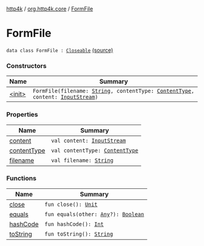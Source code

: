 [http4k](../../index.md) / [org.http4k.core](../index.md) / [FormFile](./index.md)

# FormFile

`data class FormFile : `[`Closeable`](http://docs.oracle.com/javase/6/docs/api/java/io/Closeable.html) [(source)](https://github.com/http4k/http4k/blob/master/http4k-multipart/src/main/kotlin/org/http4k/core/FormFile.kt#L6)

### Constructors

| Name | Summary |
|---|---|
| [&lt;init&gt;](-init-.md) | `FormFile(filename: `[`String`](https://kotlinlang.org/api/latest/jvm/stdlib/kotlin/-string/index.html)`, contentType: `[`ContentType`](../-content-type/index.md)`, content: `[`InputStream`](http://docs.oracle.com/javase/6/docs/api/java/io/InputStream.html)`)` |

### Properties

| Name | Summary |
|---|---|
| [content](content.md) | `val content: `[`InputStream`](http://docs.oracle.com/javase/6/docs/api/java/io/InputStream.html) |
| [contentType](content-type.md) | `val contentType: `[`ContentType`](../-content-type/index.md) |
| [filename](filename.md) | `val filename: `[`String`](https://kotlinlang.org/api/latest/jvm/stdlib/kotlin/-string/index.html) |

### Functions

| Name | Summary |
|---|---|
| [close](close.md) | `fun close(): `[`Unit`](https://kotlinlang.org/api/latest/jvm/stdlib/kotlin/-unit/index.html) |
| [equals](equals.md) | `fun equals(other: `[`Any`](https://kotlinlang.org/api/latest/jvm/stdlib/kotlin/-any/index.html)`?): `[`Boolean`](https://kotlinlang.org/api/latest/jvm/stdlib/kotlin/-boolean/index.html) |
| [hashCode](hash-code.md) | `fun hashCode(): `[`Int`](https://kotlinlang.org/api/latest/jvm/stdlib/kotlin/-int/index.html) |
| [toString](to-string.md) | `fun toString(): `[`String`](https://kotlinlang.org/api/latest/jvm/stdlib/kotlin/-string/index.html) |

